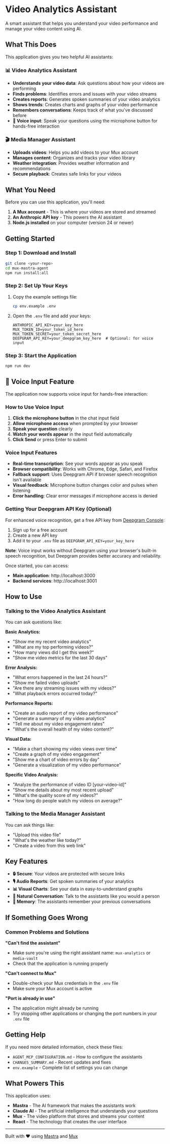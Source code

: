 # Video Analytics Assistant

A smart assistant that helps you understand your video performance and manage your video content using AI.

## What This Does

This application gives you two helpful AI assistants:

### 📊 Video Analytics Assistant
- **Understands your video data**: Ask questions about how your videos are performing
- **Finds problems**: Identifies errors and issues with your video streams
- **Creates reports**: Generates spoken summaries of your video analytics
- **Shows trends**: Creates charts and graphs of your video performance
- **Remembers conversations**: Keeps track of what you've discussed before
- **🎤 Voice input**: Speak your questions using the microphone button for hands-free interaction

### 🎬 Media Manager Assistant  
- **Uploads videos**: Helps you add videos to your Mux account
- **Manages content**: Organizes and tracks your video library
- **Weather integration**: Provides weather information and recommendations
- **Secure playback**: Creates safe links for your videos

## What You Need

Before you can use this application, you'll need:

1. **A Mux account** - This is where your videos are stored and streamed
2. **An Anthropic API key** - This powers the AI assistant
3. **Node.js installed** on your computer (version 24 or newer)

## Getting Started

### Step 1: Download and Install
```bash
git clone <your-repo>
cd mux-mastra-agent
npm run install:all
```

### Step 2: Set Up Your Keys
1. Copy the example settings file:
   ```bash
   cp env.example .env
   ```

2. Open the `.env` file and add your keys:
   ```
   ANTHROPIC_API_KEY=your_key_here
   MUX_TOKEN_ID=your_token_id_here
   MUX_TOKEN_SECRET=your_token_secret_here
   DEEPGRAM_API_KEY=your_deepgram_key_here  # Optional: for voice input
   ```

### Step 3: Start the Application
```bash
npm run dev
```

## 🎤 Voice Input Feature

The application now supports voice input for hands-free interaction:

### How to Use Voice Input
1. **Click the microphone button** in the chat input field
2. **Allow microphone access** when prompted by your browser
3. **Speak your question** clearly
4. **Watch your words appear** in the input field automatically
5. **Click Send** or press Enter to submit

### Voice Input Features
- **Real-time transcription**: See your words appear as you speak
- **Browser compatibility**: Works with Chrome, Edge, Safari, and Firefox
- **Fallback support**: Uses Deepgram API if browser speech recognition isn't available
- **Visual feedback**: Microphone button changes color and pulses when listening
- **Error handling**: Clear error messages if microphone access is denied

### Getting Your Deepgram API Key (Optional)
For enhanced voice recognition, get a free API key from [Deepgram Console](https://console.deepgram.com/):
1. Sign up for a free account
2. Create a new API key
3. Add it to your `.env` file as `DEEPGRAM_API_KEY=your_key_here`

**Note**: Voice input works without Deepgram using your browser's built-in speech recognition, but Deepgram provides better accuracy and reliability.

Once started, you can access:
- **Main application**: http://localhost:3000
- **Backend services**: http://localhost:3001

## How to Use

### Talking to the Video Analytics Assistant

You can ask questions like:

**Basic Analytics:**
- "Show me my recent video analytics"
- "What are my top performing videos?"
- "How many views did I get this week?"
- "Show me video metrics for the last 30 days"

**Error Analysis:**
- "What errors happened in the last 24 hours?"
- "Show me failed video uploads"
- "Are there any streaming issues with my videos?"
- "What playback errors occurred today?"

**Performance Reports:**
- "Create an audio report of my video performance"
- "Generate a summary of my video analytics"
- "Tell me about my video engagement rates"
- "What's the overall health of my video content?"

**Visual Data:**
- "Make a chart showing my video views over time"
- "Create a graph of my video engagement"
- "Show me a chart of video errors by day"
- "Generate a visualization of my video performance"

**Specific Video Analysis:**
- "Analyze the performance of video ID [your-video-id]"
- "Show me details about my most recent upload"
- "What's the quality score of my videos?"
- "How long do people watch my videos on average?"

### Talking to the Media Manager Assistant

You can ask things like:
- "Upload this video file"
- "What's the weather like today?"
- "Create a video from this web link"

## Key Features

- **🔒 Secure**: Your videos are protected with secure links
- **🎙️ Audio Reports**: Get spoken summaries of your analytics
- **📊 Visual Charts**: See your data in easy-to-understand graphs
- **💬 Natural Conversation**: Talk to the assistants like you would a person
- **🧠 Memory**: The assistants remember your previous conversations

## If Something Goes Wrong

### Common Problems and Solutions

**"Can't find the assistant"**
- Make sure you're using the right assistant name: `mux-analytics` or `media-vault`
- Check that the application is running properly

**"Can't connect to Mux"**
- Double-check your Mux credentials in the `.env` file
- Make sure your Mux account is active

**"Port is already in use"**
- The application might already be running
- Try stopping other applications or changing the port numbers in your `.env` file

## Getting Help

If you need more detailed information, check these files:
- `AGENT_MCP_CONFIGURATION.md` - How to configure the assistants
- `CHANGES_SUMMARY.md` - Recent updates and fixes
- `env.example` - Complete list of settings you can change

## What Powers This

This application uses:
- **Mastra** - The AI framework that makes the assistants work
- **Claude AI** - The artificial intelligence that understands your questions
- **Mux** - The video platform that stores and streams your content
- **React** - The technology that creates the user interface

---

Built with ❤️ using [Mastra](https://mastra.ai) and [Mux](https://mux.com)
